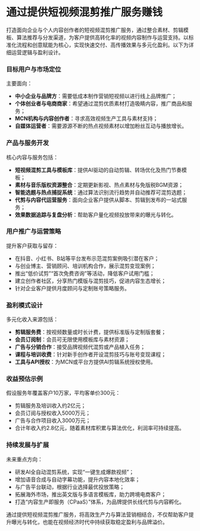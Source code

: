 # 通过提供短视频混剪推广服务赚钱

打造面向企业与个人内容创作者的短视频混剪推广服务，通过整合素材、剪辑模板、算法推荐与分发渠道，为客户提供高转化率的视频内容制作与运营支持。以标准化流程和创意赋能为核心，实现快速交付、高传播效果与多元化盈利。以下为详细运营逻辑与盈利设计。

### 目标用户与市场定位  
主要面向：  
* **中小企业与品牌方**：需要低成本制作营销短视频以进行线上品牌推广；  
* **个体创业者与电商商家**：希望通过混剪优质素材打造吸睛内容，推广商品和服务；  
* **MCN机构与内容创作者**：寻求高效视频生产工具与素材支持；  
* **自媒体运营者**：需要源源不断的热点视频素材以增加粉丝互动与播放增长。  

### 产品与服务开发  
核心内容与服务包括：  
* **短视频混剪工具与模板库**：提供AI驱动的自动剪辑、转场优化及热门节奏模板；  
* **素材与音乐版权资源整合**：定期更新影视、热点素材与免版税BGM资源；  
* **智能选题与热点捕捉系统**：通过算法识别流行趋势并自动推荐可混剪选题；  
* **代剪与内容代运营服务**：面向企业客户提供从脚本、剪辑到发布的一站式服务；  
* **效果数据追踪与复盘分析**：帮助客户量化视频投放带来的曝光与转化。  

### 用户推广与运营策略  
提升客户获取与留存：  
* 在抖音、小红书、B站等平台发布示范混剪案例吸引潜在客户；  
* 与创业博主、营销顾问、培训机构合作，展示混剪变现案例；  
* 推出“低价试剪”“首次免费咨询”等活动，降低客户试用门槛；  
* 建立创作者社区，分享热门模版与混剪技巧，促进内容生态增长；  
* 针对企业客户提供月度顾问与定制账号策略服务。  

### 盈利模式设计  
多元化收入来源包括：  
* **剪辑服务费**：按视频数量或时长计费，提供标准版与定制版套餐；  
* **会员订阅制**：会员可无限使用模板库与素材资源；  
* **广告与分销合作**：接受品牌视频代混剪或产品植入任务；  
* **课程与培训收费**：针对新手创作者开设混剪技巧与账号变现课程；  
* **工具与API授权**：为MCN或平台方提供AI剪辑系统授权使用。  

### 收益预估示例  
假设服务年覆盖客户10万家，平均客单价300元：  
* 剪辑服务及培训收入约2亿元；  
* 会员订阅与授权收入5000万元；  
* 广告与合作项目收入3000万元；  
* 合计年收入约2.8亿元，随着素材库积累与算法优化，利润率可持续提高。  

### 持续发展与扩展  
未来重点方向：  
* 研发AI全自动混剪系统，实现“一键生成爆款视频”；  
* 增加语音合成与自动字幕功能，提升内容本地化效率；  
* 与广告平台联动，根据行业选择最优投放策略；  
* 拓展海外市场，推出英文版与多语言模板库，助力跨境电商客户；  
* 打造“内容生产即服务（CPaaS）”体系，为品牌提供长线代剪与内容孵化。  

通过提供短视频混剪推广服务，将高效生产力与算法营销相结合，不仅帮助客户提升曝光与转化，也能在视频经济时代中持续获取稳定盈利与品牌溢价。
